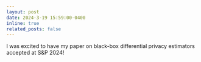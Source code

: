 ```yaml
---
layout: post
date: 2024-3-19 15:59:00-0400
inline: true
related_posts: false
---
```


I was excited to have my paper on black-box differential privacy estimators accepted at S&P 2024!
